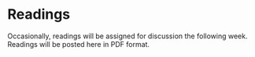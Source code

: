 # Readings

Occasionally, readings will be assigned for discussion the following week. Readings will be posted here in PDF format.
